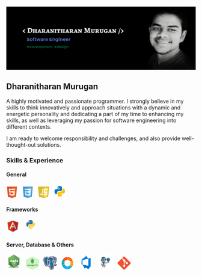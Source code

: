 ![](https://github.com/dharanithedev/dharanithedev/blob/main/banner-final.png?raw=true)

## Dharanitharan Murugan

A highly motivated and passionate programmer. I strongly believe in my skills to think innovatively and approach situations with a dynamic and energetic personality and dedicating a part of my time to enhancing my skills, as well as leveraging my passion for software engineering into different contexts.

I am ready to welcome responsibility and challenges, and also provide well-thought-out solutions.

### Skills & Experience

#### General

<img src="https://github.com/dharanithedev/dharanithedev/blob/main/html5.png?raw=true" width="30" height="30"/> &nbsp; <img src="https://github.com/dharanithedev/dharanithedev/blob/main/css3.png?raw=true" width="30" height="30"/> &nbsp; <img src="https://github.com/dharanithedev/dharanithedev/blob/main/javascript.png?raw=true" width="30" height="30"/> &nbsp; <img src="https://github.com/dharanithedev/dharanithedev/blob/main/python.png?raw=true" width="35" height="35"/>

#### Frameworks

<img src="https://github.com/dharanithedev/dharanithedev/blob/main/angularjs.png?raw=true" width="35" height="35"/> &nbsp; <img src="https://github.com/dharanithedev/dharanithedev/blob/main/djang.png?raw=true" width="35" height="35"/>

#### Server, Database & Others

<img src="https://github.com/dharanithedev/dharanithedev/blob/main/node-js.png?raw=true" width="40" height="40"/> &nbsp; <img src="https://github.com/dharanithedev/dharanithedev/blob/main/mg.png?raw=true" width="35" height="35"/> &nbsp; <img src="https://github.com/dharanithedev/dharanithedev/blob/main/postg.png?raw=true" width="35" height="35"/> &nbsp; <img src="https://github.com/dharanithedev/dharanithedev/blob/main/ag.png?raw=true" width="35" height="35"/> &nbsp; <img src="https://github.com/dharanithedev/dharanithedev/blob/main/azure.png?raw=true" width="40" height="40"/> &nbsp; <img src="https://github.com/dharanithedev/dharanithedev/blob/main/scrapauto.png?raw=true" width="40" height="40"/> &nbsp; <img src="https://github.com/dharanithedev/dharanithedev/blob/main/gitt.png?raw=true" width="35" height="35"/>



